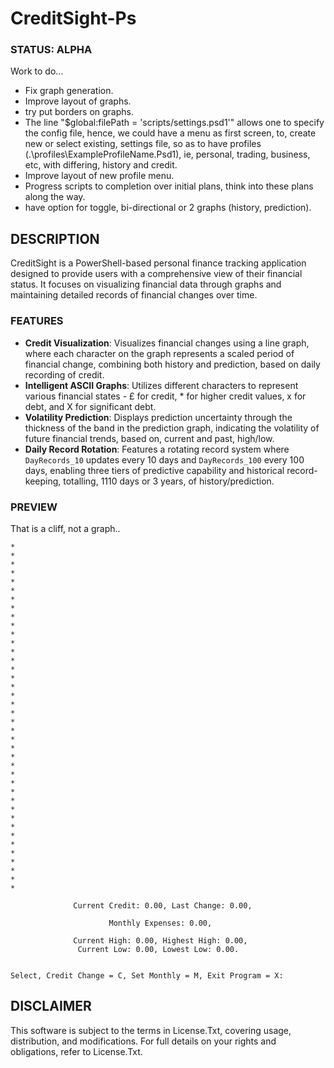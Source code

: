 # CreditSight-Ps

### STATUS: ALPHA
Work to do...
- Fix graph generation.
- Improve layout of graphs.
- try put borders on graphs.
- The line "$global:filePath = 'scripts/settings.psd1'" allows one to specify the config file, hence, we could have a menu as first screen, to, create new or select existing, settings file, so as to have profiles (.\profiles\ExampleProfileName.Psd1), ie, personal, trading, business, etc, with differing, history and credit. 
- Improve layout of new profile menu.
- Progress scripts to completion over initial plans, think into these plans along the way.
- have option for toggle, bi-directional or 2 graphs (history, prediction). 

## DESCRIPTION
CreditSight is a PowerShell-based personal finance tracking application designed to provide users with a comprehensive view of their financial status. It focuses on visualizing financial data through graphs and maintaining detailed records of financial changes over time.

### FEATURES
- **Credit Visualization**: Visualizes financial changes using a line graph, where each character on the graph represents a scaled period of financial change, combining both history and prediction, based on daily recording of credit.
- **Intelligent ASCII Graphs**: Utilizes different characters to represent various financial states - £ for credit, * for higher credit values, x for debt, and X for significant debt.
- **Volatility Prediction**: Displays prediction uncertainty through the thickness of the band in the prediction graph, indicating the volatility of future financial trends, based on, current and past, high/low.
- **Daily Record Rotation**: Features a rotating record system where `DayRecords_10` updates every 10 days and `DayRecords_100` every 100 days, enabling three tiers of predictive capability and historical record-keeping, totalling, 1110 days or 3 years, of history/prediction.

### PREVIEW
That is a cliff, not a graph..
```
*
*
*
*
*
*
*
*
*
*
*
*
*
*
*
*
*
*
*
*
*
*
*
*
*
*
*
*
*
*
*
*
*
*
*
*
*
*
*
*

              Current Credit: 0.00, Last Change: 0.00,

                      Monthly Expenses: 0.00,

              Current High: 0.00, Highest High: 0.00,
               Current Low: 0.00, Lowest Low: 0.00.


Select, Credit Change = C, Set Monthly = M, Exit Program = X:
```

## DISCLAIMER
This software is subject to the terms in License.Txt, covering usage, distribution, and modifications. For full details on your rights and obligations, refer to License.Txt.
